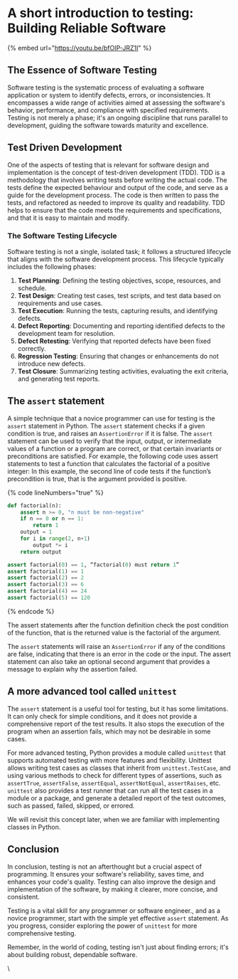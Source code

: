 # A short introduction to testing: Building Reliable Software

{% embed url="https://youtu.be/bfOIP-JRZ1I" %}

## The Essence of Software Testing

Software testing is the systematic process of evaluating a software application or system to identify defects, errors, or inconsistencies. It encompasses a wide range of activities aimed at assessing the software's behavior, performance, and compliance with specified requirements. Testing is not merely a phase; it's an ongoing discipline that runs parallel to development, guiding the software towards maturity and excellence.

## Test Driven Development

One of the aspects of testing that is relevant for software design and implementation is the concept of test-driven development (TDD). TDD is a methodology that involves writing tests before writing the actual code. The tests define the expected behaviour and output of the code, and serve as a guide for the development process. The code is then written to pass the tests, and refactored as needed to improve its quality and readability. TDD helps to ensure that the code meets the requirements and specifications, and that it is easy to maintain and modify.

### The Software Testing Lifecycle

Software testing is not a single, isolated task; it follows a structured lifecycle that aligns with the software development process. This lifecycle typically includes the following phases:

1. **Test Planning**: Defining the testing objectives, scope, resources, and schedule.
2. **Test Design**: Creating test cases, test scripts, and test data based on requirements and use cases.
3. **Test Execution**: Running the tests, capturing results, and identifying defects.
4. **Defect Reporting**: Documenting and reporting identified defects to the development team for resolution.
5. **Defect Retesting**: Verifying that reported defects have been fixed correctly.
6. **Regression Testing**: Ensuring that changes or enhancements do not introduce new defects.
7. **Test Closure**: Summarizing testing activities, evaluating the exit criteria, and generating test reports.

## The `assert` statement

A simple technique that a novice programmer can use for testing is the `assert` statement in Python. The `assert` statement checks if a given condition is true, and raises an `AssertionError` if it is false. The `assert` statement can be used to verify that the input, output, or intermediate values of a function or a program are correct, or that certain invariants or preconditions are satisfied. For example, the following code uses assert statements to test a function that calculates the factorial of a positive integer: In this example, the second line of code tests if the function’s precondition is true, that is the argument provided is positive.

{% code lineNumbers="true" %}
```python
def factorial(n):
    assert n >= 0, "n must be non-negative"
    if n == 0 or n == 1:
        return 1
    output = 1
    for i in range(2, n+1)
        output *= i
    return output

assert factorial(0) == 1, “factorial(0) must return 1”
assert factorial(1) == 1
assert factorial(2) == 2
assert factorial(3) == 6
assert factorial(4) == 24
assert factorial(5) == 120
```
{% endcode %}

The assert statements after the function definition check the post condition of the function, that is the returned value is the factorial of the argument.

The `assert` statements will raise an `AssertionError` if any of the conditions are false, indicating that there is an error in the code or the input. The assert statement can also take an optional second argument that provides a message to explain why the assertion failed.

## A more advanced tool called `unittest`

The `assert` statement is a useful tool for testing, but it has some limitations. It can only check for simple conditions, and it does not provide a comprehensive report of the test results. It also stops the execution of the program when an assertion fails, which may not be desirable in some cases.&#x20;

For more advanced testing, Python provides a module called `unittest` that supports automated testing with more features and flexibility. Unittest allows writing test cases as classes that inherit from `unittest.TestCase`, and using various methods to check for different types of assertions, such as `assertTrue`, `assertFalse`, `assertEqual`, `assertNotEqual`, `assertRaises`, etc. `unittest` also provides a test runner that can run all the test cases in a module or a package, and generate a detailed report of the test outcomes, such as passed, failed, skipped, or errored.

We will revisit this concept later, when we are familiar with implementing classes in Python.

## Conclusion

In conclusion, testing is not an afterthought but a crucial aspect of programming. It ensures your software's reliability, saves time, and enhances your code's quality. Testing can also improve the design and implementation of the software, by making it clearer, more concise, and consistent.

Testing is a vital skill for any programmer or software engineer., and as a novice programmer, start with the simple yet effective `assert` statement. As you progress, consider exploring the power of `unittest` for more comprehensive testing.

Remember, in the world of coding, testing isn't just about finding errors; it's about building robust, dependable software.&#x20;

\
